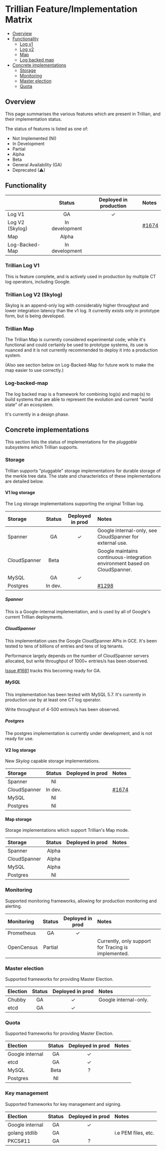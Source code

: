 # Trillian Feature/Implementation Matrix

 - [Overview](#overview)
 - [Functionality](#functionality)
   - [Log v1](#trillian-log-v1)
   - [Log v2](#trillian-log-v2-skylog)
   - [Map](#trillian-map)
   - [Log backed map](#log-backed-map)
 - [Concrete implementations](#concrete-implementations)
   - [Storage](#storage)
   - [Monitoring](#monitoring)
   - [Master election](#master-election)
   - [Quota](#quota)


## Overview

This page summarises the various features which are present in Trillian, and
their implementation status.

The status of features is listed as one of:
  * Not Implemented (NI)
  * In Development
  * Partial
  * Alpha
  * Beta
  * General Availability (GA)
  * Deprecated (⚠)


## Functionality

|                     |  Status            | Deployed in production    | Notes                                                   |
|:---                  |   :---:           | :---:                      |:---                                                     |
| Log V1               |   GA              | ✓                         |                                                         |
| Log V2 (Skylog)     |   In development  |                           | [#1674](https://github.com/google/trillian/issues/1674) |
| Map                 |   Alpha            |                           |                                                         |
| Log-Backed-Map      |   In development  |                           |                                                         |

### Trillian Log V1

This is feature complete, and is actively used in production by multiple CT log operators, including Google.

### Trillian Log V2 (Skylog)

Skylog is an append-only log with considerably higher throughput and lower integration latency than the v1 log.
It currently exists only in prototype form, but is being developed.

### Trillian Map

The Trillian Map is currently considered experimental code; while it's functional
and could certainly be used to prototype systems, its use is nuanced and it is
not currently recommended to deploy it into a production system.

(Also see section below on Log-Backed-Map for future work to make the map
easier to use correctly.)

### Log-backed-map

The log backed map is a framework for combining log(s) and map(s) to build
systems that are able to represent the evolution and current "world state"
of an ecosystem.

It's currently in a design phase.


## Concrete implementations

This section lists the status of implementations for the _pluggable_ subsystems which Trillian supports.

### Storage

Trillian supports "pluggable" storage implementations for durable storage of the merkle tree data.
The state and characteristics of these implementations are detailed below.

#### V1 log storage

The Log storage implementations supporting the original Trillian log.


| Storage          | Status  | Deployed in prod    | Notes                                                                       |
|:---              | :---:   | :---:                |:---                                                                         |
| Spanner          | GA      | ✓                   | Google internal-only, see CloudSpanner for external use.                    |
| CloudSpanner    | Beta     |                     | Google maintains continuous-integration environment based on CloudSpanner.  |
| MySQL            | GA      | ✓                   |                                                                             |
| Postgres        | In dev. |                     | [#1298](https://github.com/google/trillian/issues/1298)                     |

##### Spanner
This is a Google-internal implementation, and is used by all of Google's current Trillian deployments.

##### CloudSpanner
This implementation uses the Google CloudSpanner APIs in GCE.
It's been tested to tens of billions of entries and tens of log tenants.

Performance largely depends on the number of CloudSpanner servers allocated,
but write throughput of 1000+ entries/s has been observed.

[Issue #1681](https://github.com/google/trillian/issues/1681) tracks this becoming ready for GA.

##### MySQL
This implementation has been tested with MySQL 5.7.
It's currently in production use by at least one CT log operator.

Write throughput of 4-500 entries/s has been observed.

##### Postgres
The postgres implementation is currently under development, and is not ready for use.



#### V2 log storage

New _Skylog_ capable storage implementations.

| Storage          | Status  | Deployed in prod    | Notes                                                                       |
|:---              | :---:   | :---:               |:---                                                                         |
| Spanner          | NI      |                     |                                                                             |
| CloudSpanner     | In dev. |                     | [#1674](https://github.com/google/trillian/issues/1674)                     |
| MySQL            | NI      |                     |                                                                             |
| Postgres         | NI      |                     |                                                                             |


#### Map storage

Storage implementations which support Trillian's Map mode.

| Storage          | Status  | Deployed in prod    | Notes                                                                       |
|:---              | :---:   | :---:               |:---                                                                         |
| Spanner          | Alpha   |                     |                                                                             |
| CloudSpanner     | Alpha   |                     |                                                                             |
| MySQL            | Alpha   |                     |                                                                             |
| Postgres         | NI      |                     |                                                                             |


### Monitoring

Supported monitoring frameworks, allowing for production monitoring and alerting.

| Monitoring      | Status  | Deployed in prod    | Notes                                                                       |
|:---             | :---:   | :---:               |:---                                                                         |
| Prometheus      | GA      | ✓                   |                                                                             |
| OpenCensus      | Partial |                     | Currently, only support for Tracing is implemented.                         |


### Master election

Supported frameworks for providing Master Election.

| Election        | Status  | Deployed in prod    | Notes                                                                       |
|:---             | :---:   | :---:               |:---                                                                         |
| Chubby          | GA      | ✓                   | Google internal-only.                                                       |
| etcd            | GA      | ✓                   |                                                                             |

### Quota

Supported frameworks for providing Master Election.

| Election        | Status  | Deployed in prod    | Notes                                                                       |
|:---             | :---:   | :---:               |:---                                                                         |
| Google internal | GA      | ✓                   |                                                                             |
| etcd            | GA      | ✓                   |                                                                             |
| MySQL           | Beta    | ?                   |                                                                             |
| Postgres        | NI      |                     |                                                                             |


### Key management

Supported frameworks for key management and signing.

| Election        | Status  | Deployed in prod    | Notes                                                                       |
|:---             | :---:   | :---:               |:---                                                                         |
| Google internal | GA      | ✓                   |                                                                             |
| golang stdlib   | GA      |                     | i.e PEM files, etc.                                                         |
| PKCS#11         | GA      | ?                   |                                                                             |
